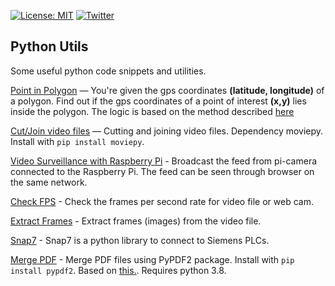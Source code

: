 
[![License: MIT](https://img.shields.io/badge/License-MIT-yellow.svg)](https://opensource.org/licenses/MIT)  [![Twitter](https://img.shields.io/twitter/follow/_anshulkhare?style=social)](https://twitter.com/_anshulkhare)  

## Python Utils

Some useful python code snippets and utilities.


[Point in Polygon](https://github.com/anshulkhare7/PythonUtils/blob/master/pointInPolygon.py) — You're given the gps coordinates **(latitude, longitude)** of a polygon. Find out if the gps coordinates of a point of interest **(x,y)** lies inside the polygon. The logic is based on the method described [here](http://alienryderflex.com/polygon/)

[Cut/Join video files](https://github.com/anshulkhare7/PythonUtils/blob/master/joinSplitVideo.py) — Cutting and joining video files. Dependency moviepy. Install with `pip install moviepy`.

[Video Surveillance with Raspberry Pi](https://github.com/anshulkhare7/PythonUtils/blob/master/videoStreamingRaspi.py) - Broadcast the feed from pi-camera connected to the Raspberry Pi. The feed can be seen through browser on the same network.

[Check FPS](https://github.com/anshulkhare7/PythonUtils/blob/master/checkFPS.py) - Check the frames per second rate for video file or web cam.

[Extract Frames](https://github.com/anshulkhare7/PythonUtils/blob/master/extractFrames.py) - Extract frames (images) from the video file.

[Snap7](https://github.com/anshulkhare7/PythonUtils/blob/master/snap7) - Snap7 is a python library to connect to Siemens PLCs.

[Merge PDF](https://github.com/anshulkhare7/PythonUtils/blob/master/mergePDF.py) - Merge PDF files using PyPDF2 package. Install with `pip install pypdf2`. Based on [this.](https://realpython.com/pdf-python/). Requires python 3.8.
